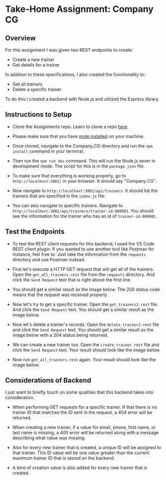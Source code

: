 <h1>Take-Home Assignment: Company CG</h1>

<h2>Overview</h2>

For this assignment I was given two REST endpoints to create:
* Create a new trainer
* Get details for a trainer

In addition to these specifications, I also created the functionality to:
* Get all trainers
* Delete a specific trainer

To do this I created a backend with Node.js and utilized the Express library.

<h2>Instructions to Setup</h2>

* Clone the Assignments repo.  Learn to clone a repo [here](https://docs.github.com/en/github/creating-cloning-and-archiving-repositories/cloning-a-repository-from-github/cloning-a-repository).

* Please make sure that you have [node installed](https://docs.npmjs.com/downloading-and-installing-node-js-and-npm) on your machine.

* Once cloned, navigate to the Company_CG directory and run the `npm install` command in your terminal.

* Then run the `npm run dev` command.  This will run the Node.js sever in development mode.  The script for this is in the `package.json` file.

* To make sure that everything is working properly, go to `http://localhost:3001/` in your browser.  It should say "Company CG".

* Now navigate to `http://localhost:3001/api/trainers`.  It should list the trainers that are specified in the `index.js` file.

* You can also navigate to specific trainers. Navigate to `http://localhost:3001/api/trainers/trainer-id-000001`.  You should see the information for the trainer who has an id of `trainer-id-000001`.

<h2>Test the Endpoints</h2>

* To test the REST client requests for this backend, I used the VS Code REST client plugin.  If you wanted to use another tool like Postman for instance, feel free to.  Just take the information from the `requests` directory and use Postman instead.

* First let's execute a HTTP GET request that will get all of the trainers.  Open the `get_all_trainers.rest` file from the `requests` directory.  And click the `Send Request` text that is right above the first line.

* You should get a similar result as the image below.  The 200 status code means that the request was received properly.

* Now let's try to get a specific trainer.  Open the `get_trainers2.rest` file.  And click the `Send Request` text.  You should get a similar result as the image below.

* Now let's delete a trainer's records.  Open the `delete_trainer2.rest` file and click the `Send Request` text.  You should get a similar result as the image below with a 204 status being returned.

* We can create a new trainer too.  Open the `create_trainer.rest` file and click the `Send Request` text.  Your result should look like the image below.

* Now run `get_all_trainers.rest` again.  Your result should look like the image below.

<h2>Considerations of Backend</h2>

I just want to briefly touch on some qualities that this backend takes into consideration.

* When performing GET requests for a specific trainer.  If that there is no trainer ID that matches the ID sent in the request, a 404 error will be returned.

* When creating a new trainer, if a value for email, phone, first name, or last name is missing, a 400 error will be returned along with a message describing what value was missing.

* Also for every new trainer that is created, a unique ID will be assigned to that trainer.  This ID value will be one value greater than the current maximum trainer ID that is stored on the backend.

* A time of creation value is also added for every new trainer that is created.